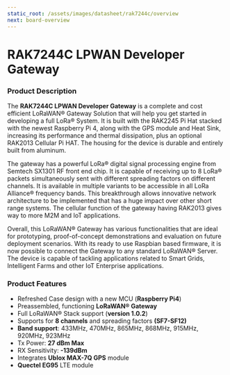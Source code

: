 ```yaml
---
static_root: /assets/images/datasheet/rak7244c/overview
next: board-overview
---
```


# RAK7244C LPWAN Developer Gateway

<rk-img
  :src="`${$frontmatter.static_root}/i2ufeol4hn7vl7kaikq7.png`"
  width="60%"
  figure-number="1"
  caption="RAK7244C LPWAN Developer Gateway"
/>

### Product Description

The **RAK7244C LPWAN Developer Gateway** is a complete and cost efficient LoRaWAN® Gateway Solution that will help you get started in developing a full LoRa® System. It is built with the RAK2245 Pi Hat stacked with the newest Raspberry Pi 4, along with the GPS module and Heat Sink, increasing its performance and thermal dissipation, plus an optional RAK2013 Cellular Pi HAT. The housing for the device is durable and entirely built from aluminum.

The gateway has a powerful LoRa® digital signal processing engine from Semtech SX1301 RF front end chip. It is capable of receiving up to 8 LoRa® packets simultaneously sent with different spreading factors on different channels. It is available in multiple variants to be accessible in all LoRa Alliance® frequency bands. This breakthrough allows innovative network architecture to be implemented that has a huge impact over other short range systems. The cellular function of the gateway having RAK2013 gives way to more M2M and IoT applications.

Overall, this LoRaWAN® Gateway has various functionalities that are ideal for prototyping, proof-of-concept demonstrations and evaluation on future deployment scenarios. With its ready to use Raspbian based firmware, it is now possible to connect the Gateway to any standard LoRaWAN® Server. The device is capable of tackling applications related to Smart Grids, Intelligent Farms and other IoT Enterprise applications.

### Product Features

- Refreshed Case design with a new MCU (**Raspberry Pi4**)
- Preassembled, functioning **LoRaWAN® Gateway**
- Full LoRaWAN® Stack support (**version 1.0.2**)
- Supports for **8 channels** and spreading factors **(SF7-SF12)**
- **Band support**: 433MHz, 470MHz, 865MHz, 868MHz, 915MHz, 920MHz, 923MHz
- Tx Power: **27 dBm Max**
- RX Sensitivity: **-139dBm**
- Integrates **Ublox MAX-7Q GPS** module
- **Quectel EG95** LTE module
